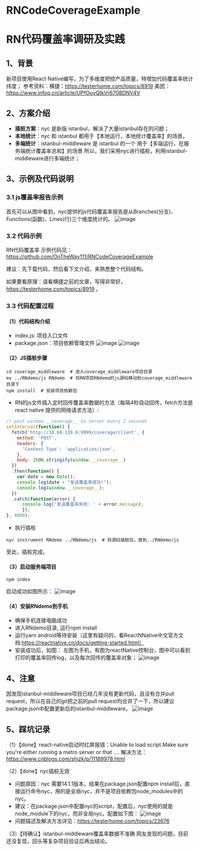 # RNCodeCoverageExample
# RN代码覆盖率调研及实践
## 1、背景
新项目使用React Native编写，为了多维度把控产品质量，特增加代码覆盖率统计纬度；
参考资料：横捷：https://testerhome.com/topics/8919
美团：https://www.infoq.cn/article/UPfOuyQIkVr6708DNV4V
## 2、方案介绍
- **插桩方案**：nyc 是新版 istanbul，解决了大量istanbul存在的问题；
- **本地统计**：nyc 和 istanbul 都用于【本地运行，本地统计覆盖率】的场景。
- **多端统计**：istanbul-middleware 是 istanbul 的一个 用于【多端运行，在服务端统计覆盖率总和】的场景
所以，我们采用nyc进行插桩，利用istanbul-middleware进行多端统计；
## 3、示例及代码说明
### 3.1 js覆盖率报告示例
首先可以从图中看到，nyc提供的js代码覆盖率报告是从Branches(分支)、Functions(函数)、Lines(行)三个维度统计的。
![image](https://github.com/OnTheWay111/RNCodeCoverageExample/blob/master/readme_pic/report.png)

### 3.2 代码示例
RN代码覆盖率 示例代码见：https://github.com/OnTheWay111/RNCodeCoverageExample

建议：先下载代码，然后看下文介绍，来熟悉整个代码结构。

如果要看原理：请看横捷之前的文章，写得非常好，https://testerhome.com/topics/8919 。

### 3.3 代码配置过程
#### （1）代码结构介绍
- index.js: 项目入口文件
- package.json：项目依赖管理文件
![image](https://github.com/OnTheWay111/RNCodeCoverageExample/blob/master/readme_pic/middleware.png)
![image](https://github.com/OnTheWay111/RNCodeCoverageExample/blob/master/readme_pic/RNdemo.png)
#### （2）JS插桩步骤
```shell script
cd coverage_middleware  # 进入coverage_middleware项目目录
mv ../RNdemo/js RNdemo  # 将RN项目RNdemo的js源码移动到coverage_middleware目录下
npm install  # 安装项目依赖包
```
- RN的js文件插入定时回传覆盖率数据的方法（每隔4秒自动回传，fetch方法是react native 提供的网络请求方法）:
```javascript
// post window.__coverage__ to server every 2 seconds
setInterval(function() {
  fetch('http://10.60.139.6:9999/coverage/client', {
    method: 'POST',
    headers: {
      'Content-Type': 'application/json',
    },
    body: JSON.stringify(window.__coverage__)
  })
  .then(function() {
    var date = new Date();
    console.log(date + "发送覆盖率成功!");
    console.log(window.__coverage__);
  })
  .catch(function(error) {
      console.log('发送覆盖率失败: ' + error.message);
      });
}, 4000);
```

- 执行插桩
```shell script
nyc instrument RNdemo ../RNdemo/js  # 将源码插桩后，放到../RNdemo/js
```

至此，插桩完成。

#### （3）启动服务端项目
```shell script
npm index
```
启动成功如图所示：
![image](https://github.com/OnTheWay111/RNCodeCoverageExample/blob/master/readme_pic/server_start.png)

#### （4）安装RNdemo到手机
- 确保手机连接电脑成功
- 进入RNdemo目录, 运行npm install
- 运行yarn android等待安装（这里有疑问的，看ReactNNative中文官方文档:https://reactnative.cn/docs/getting-started.html）
- 安装成功后，如图：
左图为手机，有图为reactNative控制台，图中可以看到打印的覆盖率回传log，以及每次回传的覆盖率对象；
![image](https://github.com/OnTheWay111/RNCodeCoverageExample/blob/master/readme_pic/coverage.png)

## 4、注意
因发现istanbul-middleware项目已经几年没有更新代码，且没有合并pull request，所以在自己的git把之前的pull request均合并了一下，所以建议package.json中配置更新后的istanbul-middleware。
![image](https://github.com/OnTheWay111/RNCodeCoverageExample/blob/master/readme_pic/notice.png)

## 5、踩坑记录
（1）【done】react-native启动时红屏报错：Unable to load script.Make sure you're either running a metro server or that ....
解决方法：https://www.cnblogs.com/shizk/p/11189978.html

（2）【done】nyc插桩无效
  - 问题原因：nyc 需要14.1.1版本，结果在package.json配置npm install后，直接运行命令nyc，用的是全局nyc，并不是项目依赖包node_modules中的nyc。
  - 建议：在package.json中配置nyc的script，配置后，nyc使用的就是node_module下的nyc，而非全局nyc。配置如下图：
![image](https://github.com/OnTheWay111/RNCodeCoverageExample/blob/master/readme_pic/nyc.png)
  - 问题描述及解决方法详见：https://testerhome.com/topics/23676

（3）【待确认】istanbul-middleware覆盖率数据不准确
网友发现的问题，目前还没复现，回头等复杂项目验证后再出结论。
